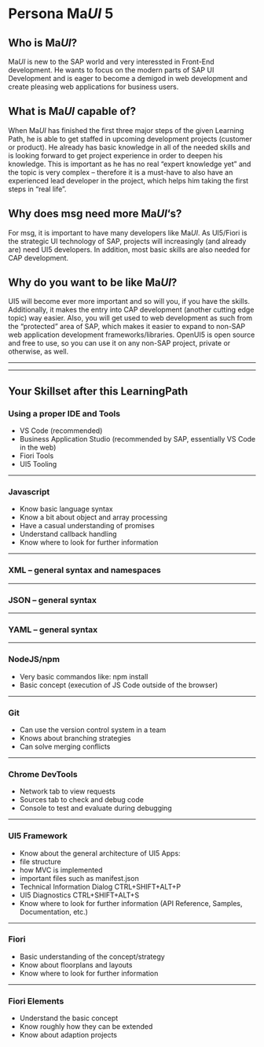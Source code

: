 # Persona Ma*UI* 5

## Who is Ma*UI*?

Ma*UI* is new to the SAP world and very interessted in Front-End development. He wants to focus on the modern parts of SAP UI Development and is eager to become a demigod in web development and create pleasing web applications for business users.

## What is Ma*UI* capable of?

When Ma*UI* has finished the first three major steps of the given Learning Path, he is able to get staffed in upcoming development projects (customer or product). He already has basic knowledge in all of the needed skills and is looking forward to get project experience in order to deepen his knowledge. This is important as he has no real “expert knowledge yet” and the topic is very complex – therefore it is a must-have to also have an experienced lead developer in the project, which helps him taking the first steps in “real life”.

## Why does msg need more Ma*UI*‘s?

For msg, it is important to have many developers like Ma*UI*. As UI5/Fiori is the strategic UI technology of SAP, projects will increasingly (and already are) need UI5 developers.
In addition, most basic skills are also needed for CAP development.

## Why do you want to be like Ma*UI*?

UI5 will become ever more important and so will you, if you have the skills.
Additionally, it makes the entry into CAP development (another cutting edge topic) way easier.
Also, you will get used to web development as such from the “protected” area of SAP, which makes it easier to expand to non-SAP web application development frameworks/libraries.
OpenUI5 is open source and free to use, so you can use it on any non-SAP project, private or otherwise, as well.

---
---

## Your Skillset after this LearningPath

### Using a proper IDE and Tools

- VS Code (recommended)
- Business Application Studio (recommended by SAP, essentially VS Code in the web)
- Fiori Tools
- UI5 Tooling

---

### Javascript

- Know basic language syntax
- Know a bit about object and array processing
- Have a casual understanding of promises
- Understand callback handling
- Know where to look for further information

---

### XML – general syntax and namespaces

---

### JSON – general syntax

---

### YAML – general syntax

---

### NodeJS/npm

- Very basic commandos like: npm install
- Basic concept (execution of JS Code outside of the browser)

---

### Git

- Can use the version control system in a team
- Knows about branching strategies
- Can solve merging conflicts

---

### Chrome DevTools

- Network tab to view requests
- Sources tab to check and debug code
- Console to test and evaluate during debugging

---

### UI5 Framework

- Know about the general architecture of UI5 Apps:
- file structure
- how MVC is implemented
- important files such as manifest.json
- Technical Information Dialog CTRL+SHIFT+ALT+P
- UI5 Diagnostics CTRL+SHIFT+ALT+S
- Know where to look for further information (API Reference, Samples, Documentation, etc.)

---

### Fiori

- Basic understanding of the concept/strategy
- Know about floorplans and layouts
- Know where to look for further information

---

### Fiori Elements

- Understand the basic concept
- Know roughly how they can be extended
- Know about adaption projects
